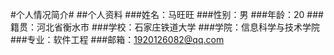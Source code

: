 #个人情况简介#
##个人资料
###姓名：马旺旺
###性别：男
###年龄：20
###籍贯：河北省衡水市
###学校：石家庄铁道大学
###学院：信息科学与技术学院
###专业：软件工程
###邮箱：1920126082@qq.com
